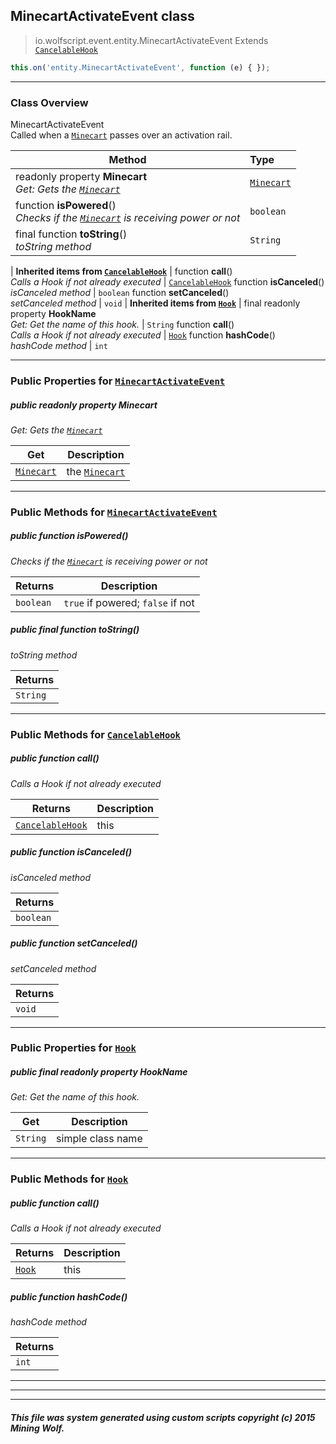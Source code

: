 ## MinecartActivateEvent __class__

>io.wolfscript.event.entity.MinecartActivateEvent
>Extends [`CancelableHook`](../CancelableHook.md)
``` javascript
this.on('entity.MinecartActivateEvent', function (e) { });
```


---

### Class Overview

MinecartActivateEvent<br> Called when a [`Minecart`](../../api/entity/vehicle/Minecart.md) passes over an activation rail.

Method | Type   
--- | :--- 
 readonly property __Minecart__ <br> _Get: Gets the [`Minecart`](../../api/entity/vehicle/Minecart.md)_ | [`Minecart`](../../api/entity/vehicle/Minecart.md)
 function __isPowered__() <br> _Checks if the [`Minecart`](../../api/entity/vehicle/Minecart.md) is receiving power or not_ | `boolean`
final function __toString__() <br> _toString method_ | `String`
 |
__Inherited items from [`CancelableHook`](../CancelableHook.md)__ |
 function __call__() <br> _Calls a Hook if not already executed_ | [`CancelableHook`](../CancelableHook.md)
 function __isCanceled__() <br> _isCanceled method_ | `boolean`
 function __setCanceled__() <br> _setCanceled method_ | `void`
 |
__Inherited items from [`Hook`](../Hook.md)__ |
final readonly property __HookName__ <br> _Get: Get the name of this hook._ | `String`
 function __call__() <br> _Calls a Hook if not already executed_ | [`Hook`](../Hook.md)
 function __hashCode__() <br> _hashCode method_ | `int`







---


### Public Properties for [`MinecartActivateEvent`](MinecartActivateEvent.md)

##### <a id='minecart'></a>public  readonly property __Minecart__

_Get: Gets the [`Minecart`](../../api/entity/vehicle/Minecart.md)_

Get | Description
--- | --- 
[`Minecart`](../../api/entity/vehicle/Minecart.md) | the [`Minecart`](../../api/entity/vehicle/Minecart.md)



---

### Public Methods for [`MinecartActivateEvent`](MinecartActivateEvent.md)

##### <a id='ispowered'></a>public  function __isPowered__()

_Checks if the [`Minecart`](../../api/entity/vehicle/Minecart.md) is receiving power or not_

Returns | Description
--- | --- 
`boolean` | `true` if powered; `false` if not


##### <a id='tostring'></a>public final function __toString__()

_toString method_

Returns | 
--- | 
`String` |


---

### Public Methods for [`CancelableHook`](../CancelableHook.md)

##### <a id='call'></a>public  function __call__()

_Calls a Hook if not already executed_

Returns | Description
--- | --- 
[`CancelableHook`](../CancelableHook.md) | this


##### <a id='iscanceled'></a>public  function __isCanceled__()

_isCanceled method_

Returns | 
--- | 
`boolean` |


##### <a id='setcanceled'></a>public  function __setCanceled__()

_setCanceled method_

Returns | 
--- | 
`void` |


---

### Public Properties for [`Hook`](../Hook.md)

##### <a id='hookname'></a>public final readonly property __HookName__

_Get: Get the name of this hook._

Get | Description
--- | --- 
`String` | simple class name



---

### Public Methods for [`Hook`](../Hook.md)

##### <a id='call'></a>public  function __call__()

_Calls a Hook if not already executed_

Returns | Description
--- | --- 
[`Hook`](../Hook.md) | this


##### <a id='hashcode'></a>public  function __hashCode__()

_hashCode method_

Returns | 
--- | 
`int` |


---


---


---


##### This file was system generated using custom scripts copyright (c) 2015 Mining Wolf.
	

